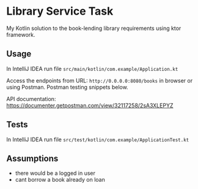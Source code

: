 # Library Service Task

My Kotlin solution to the book-lending library requirements using ktor framework.

## Usage

In IntelliJ IDEA run file `src/main/kotlin/com.example/Application.kt`

Access the endpoints from URL: `http://0.0.0.0:8080/books` in browser or using Postman.  Postman testing snippets below.

API documentation:
https://documenter.getpostman.com/view/32117258/2sA3XLEPYZ

## Tests

In IntelliJ IDEA run file `src/test/kotlin/com.example/ApplicationTest.kt`

## Assumptions
- there would be a logged in user
- cant borrow a book already on loan
